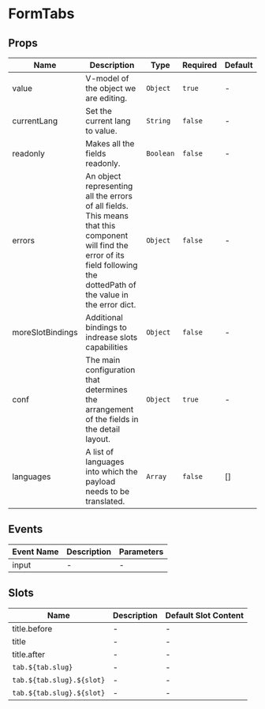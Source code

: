 # FormTabs

## Props

<!-- @vuese:FormTabs:props:start -->

|Name|Description|Type|Required|Default|
|---|---|---|---|---|
|value|V-model of the object we are editing.|`Object`|`true`|-|
|currentLang|Set the current lang to value.|`String`|`false`|-|
|readonly|Makes all the fields readonly.|`Boolean`|`false`|-|
|errors|An object representing all the errors of all fields. This means that this component will find the error of its field following the dottedPath of the value in the error dict.|`Object`|`false`|-|
|moreSlotBindings|Additional bindings to indrease slots capabilities|`Object`|`false`|-|
|conf|The main configuration that determines the arrangement of the fields in the detail layout.|`Object`|`true`|-|
|languages|A list of languages into which the payload needs to be translated.|`Array`|`false`|[]|

<!-- @vuese:FormTabs:props:end -->


## Events

<!-- @vuese:FormTabs:events:start -->

|Event Name|Description|Parameters|
|---|---|---|
|input|-|-|

<!-- @vuese:FormTabs:events:end -->


## Slots

<!-- @vuese:FormTabs:slots:start -->

|Name|Description|Default Slot Content|
|---|---|---|
|title.before|-|-|
|title|-|-|
|title.after|-|-|
|`tab.${tab.slug}`|-|-|
|`tab.${tab.slug}.${slot}`|-|-|
|`tab.${tab.slug}.${slot}`|-|-|

<!-- @vuese:FormTabs:slots:end -->



